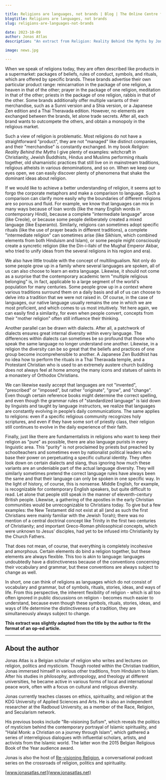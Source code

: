 ```yaml
---

title: Religions are languages, not brands | Blog | The Online Centre for Religious Studies
blogtitle: Religions are languages, not brands
slug: religions-are-languages-not-brands

date: 2023-10-09
author: Jonas Atlas
description: "An extract from Religion: Reality Behind the Myths by Jonas Atlas. Published by IFF books."

image: news.jpg

---
```


When we speak of religions today, they are often described like products in a supermarket: packages of beliefs, rules of conduct, symbols, and rituals, which are offered by specific brands. These brands advertise their own particular product range: reincarnation in the package of one religion, a heaven in that of the other; prayer in the package of one religion, meditation in that of the other; priests in the package of one religion, rabbis in that of the other. Some brands additionally offer multiple variants of their merchandise, such as a Sunni version and a Shia version, or a Japanese Zen edition and a Thai Theravada edition. However, no elements are exchanged between the brands, let alone trade secrets. After all, each brand wants to outcompete the others, and obtain a monopoly in the religious market.

Such a view of religion is problematic. Most religions do not have a straightforward "product", they are not "managed" like distinct companies, and their "merchandise" is constantly exchanged. In my book *Religion: Reality Behind the Myths* I give plenty of examples: witchcraft in Christianity, Jewish Buddhists, Hindus and Muslims performing rituals together, old shamanistic practices that still live on in mainstream traditions, religious atheists in various denominations, and so on. When we keep our eyes open, we can easily discover plenty of phenomena that shake the dominant ideas about religion.

If we would like to achieve a better understanding of religion, it seems apt to forgo the corporate metaphors and make a comparison to language. Such a comparison can clarify more easily why the boundaries of different religions are so porous and fluid. For example, we know that languages can mix in many ways because of loan words (like the many English words in contemporary Hindi), because a complete "intermediate language" arose (like Creole), or because some people deliberately created a mixed language (like Esperanto). Similarly, religions can sometimes adopt specific rituals (like the use of prayer beads in different traditions), a complete "intermediate religion" can sometimes arise (like Sikhism, which combined elements from both Hinduism and Islam), or some people might consciously create a syncretic religion (like the Din-i-Ilahi of the Mughal Emperor Akbar, who tried to unify ideas from the several religions in his region and era).

We also have little trouble with the concept of multilingualism. Not only do some people grow up in a family where several languages are spoken, all of us can also choose to learn an extra language. Likewise, it should not come as a surprise that the contemporary academic term "multiple religious belonging" is, in fact, applicable to a large segment of the world's population for many centuries. Some people grow up in a context where various traditions surround them on a daily basis and all of us can choose to delve into a tradition that we were not raised in. Of course, in the case of languages, our native language usually remains the one in which we are most proficient, and which comes to us most intuitively. Yet here again, we can easily find a similarity, for even when people convert, concepts from their "mother religion" often still influence their thinking.

Another parallel can be drawn with dialects. After all, a patchwork of dialects ensures great internal diversity within every language. The differences within dialects can sometimes be so profound that those who speak the same language no longer understand one another. Likewise, in a religion the diversity can be so great that the beliefs and practices of one group become incomprehensible to another. A Japanese Zen Buddhist has no idea how to perform the rituals in a Thai Theravada temple, and a Protestant Christian who is used to an extremely austere church building does not always feel at home among the many icons and statues of saints in a monastery of Orthodox Christians.

We can likewise easily accept that languages are not "invented", "prescribed" or "imposed", but rather "originate", "grow", and "change". Even though certain reference books might determine the correct spelling, and even though the grammar rules of "standardized language" is laid down by linguists and taught by language instructors, we realize that languages are constantly evolving in people’s daily communications. The same applies to religions: even if a specific religious community recognizes holy scriptures, and even if they have some sort of priestly class, their religion still continues to evolve in the daily experience of their faith.

Finally, just like there are fundamentalists in religions who want to keep their religion as "pure" as possible, there are also language purists in every linguistic area. This "purity" is not proclaimed by priests but preached by schoolteachers and sometimes even by nationalist political leaders who base their power on perpetuating a specific cultural identity. They often look down on certain dialects and slang, thus ignoring how much these variants are an undeniable part of the actual language diversity. They will similarly sometimes pretend the correct language rules have always been the same and that their language can only be spoken in one specific way. In the light of history, of course, this is nonsense. Middle English, for example, is recognizable for contemporary English speakers, but quite difficult to read. Let alone that people still speak in the manner of eleventh-century British people. Likewise, a gathering of the apostles in the early Christian communities would be unrecognizable to Christians today. To give but a few examples: the New Testament did not exist at all (and as such the first Christians were mainly familiar with the Jewish Torah); there was no mention of a central doctrinal concept like Trinity in the first two centuries of Christianity; and important Greco-Roman philosophical concepts, which were unknown to Jesus’ disciples, had yet to be infused into Christianity by the Church Fathers.

That does not mean, of course, that everything is completely incohesive and amorphous. Certain elements do bind a religion together, but these elements are always flexible. This too is akin to language: languages undoubtedly have a distinctiveness because of the conventions concerning their vocabulary and grammar, but these conventions are always subject to change as well.

In short, one can think of religions as languages which do not consist of vocabulary and grammar, but of symbols, rituals, stories, ideas, and ways of life. From this perspective, the inherent flexibility of religion - which is all too often ignored in public discussions on religion - becomes much easier to understand, because even though these symbols, rituals, stories, ideas, and ways of life determine the distinctiveness of a tradition, they are simultaneously always subject to change.

**This extract was slightly adapted from the title by the author to fit the format of an op-ed article.**

---
## About the author

Jonas Atlas is a Belgian scholar of religion who writes and lectures on religion, politics and mysticism. Though rooted within the Christian tradition, Jonas immersed himself in various other traditions, from Hinduism to Islam. After his studies in philosophy, anthropology, and theology at different universities, he became active in various forms of local and international peace work, often with a focus on cultural and religious diversity.

Jonas currently teaches classes on ethics, spirituality, and religion at the KDG University of Applied Sciences and Arts. He is also an independent researcher at the Radboud University, as a member of the Race, Religion, and Secularism network.

His previous books include "Re-visioning Sufism", which reveals the politics of mysticism behind the contemporary portrayal of Islamic spirituality, and "Halal Monk: a Christian on a journey through Islam", which gathered a series of interreligious dialogues with influential scholars, artists, and activists from the Islamic world. The latter won the 2015 Belgian Religious Book of the Year audience award.

Jonas is also the host of [Re-visioning Religion](https://podcasters.spotify.com/pod/show/re-visioning-religion), a conversational podcast series on the crossroads of religion, politics and spirituality.

[www.jonasatlas.net](www.jonasatlas.net)